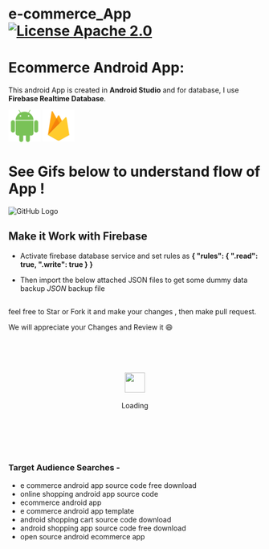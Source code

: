 # e-commerce_App [![License Apache 2.0](https://img.shields.io/badge/license-Apache%202.0-green.svg?style=flat)](https://github.com/home-assistant/iOS/blob/master/LICENSE)

##

# Ecommerce Android App:
This android App is created in **Android Studio** and for database, I use **Firebase Realtime Database**. 


<img src="https://raw.githubusercontent.com/github/explore/fbceb94436312b6dacde68d122a5b9c7d11f9524/topics/android/android.png" class="rounded-1 mr-3" width="64" height="64" alt="aws"> <img src="https://raw.githubusercontent.com/github/explore/80688e429a7d4ef2fca1e82350fe8e3517d3494d/topics/firebase/firebase.png" class="rounded-1 mr-3" width="64" height="64" alt="firebase">

##


# See Gifs below to understand flow of App !
    
    

![GitHub Logo](ezgif.com-video-to-gif-2.gif)



## 

## Make it Work with Firebase

- Activate firebase database service and set rules as **{ "rules": { ".read": true, ".write": true } }**

- Then import the below attached JSON files to get some dummy data backup *JSON* backup file


##


feel free to Star or Fork it and make your changes , then make pull request.

We will appreciate your Changes and Review it 😄

<div align="center">
	<br>
	<br>
	<br>
	<br>
	<img src="https://enterprise.github.com/assets/spinners/octocat-spinner-128-26a44333917854c6794d55eac947b1277fced54f1f60c5df5d93431db8753bc5.gif" width="40" height="40">
	<p>Loading</p>
	<br>
	<br>
	<br>
	<br>
</div>

### Target Audience Searches -

 - e commerce android app source code free download
 - online shopping android app source code
 - ecommerce android app
 - e commerce android app template
 - android shopping cart source code download
 - android shopping app source code free download
 - open source android ecommerce app
